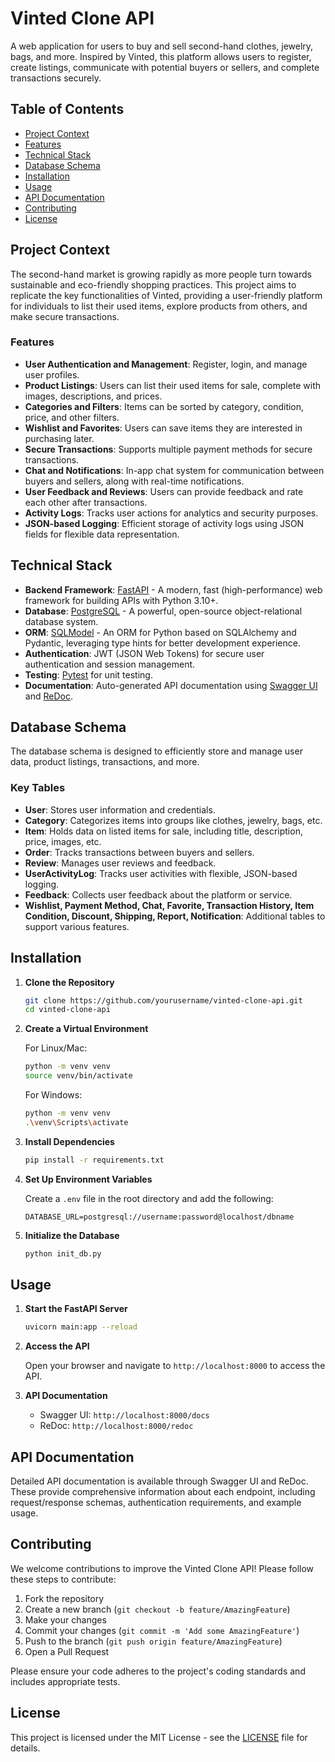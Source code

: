 # Vinted Clone API

A web application for users to buy and sell second-hand clothes, jewelry, bags, and more. Inspired by Vinted, this platform allows users to register, create listings, communicate with potential buyers or sellers, and complete transactions securely.

## Table of Contents

- [Project Context](#project-context)
- [Features](#features)
- [Technical Stack](#technical-stack)
- [Database Schema](#database-schema)
- [Installation](#installation)
- [Usage](#usage)
- [API Documentation](#api-documentation)
- [Contributing](#contributing)
- [License](#license)

## Project Context

The second-hand market is growing rapidly as more people turn towards sustainable and eco-friendly shopping practices. This project aims to replicate the key functionalities of Vinted, providing a user-friendly platform for individuals to list their used items, explore products from others, and make secure transactions.

### Features

- **User Authentication and Management**: Register, login, and manage user profiles.
- **Product Listings**: Users can list their used items for sale, complete with images, descriptions, and prices.
- **Categories and Filters**: Items can be sorted by category, condition, price, and other filters.
- **Wishlist and Favorites**: Users can save items they are interested in purchasing later.
- **Secure Transactions**: Supports multiple payment methods for secure transactions.
- **Chat and Notifications**: In-app chat system for communication between buyers and sellers, along with real-time notifications.
- **User Feedback and Reviews**: Users can provide feedback and rate each other after transactions.
- **Activity Logs**: Tracks user actions for analytics and security purposes.
- **JSON-based Logging**: Efficient storage of activity logs using JSON fields for flexible data representation.

## Technical Stack

- **Backend Framework**: [FastAPI](https://fastapi.tiangolo.com/) - A modern, fast (high-performance) web framework for building APIs with Python 3.10+.
- **Database**: [PostgreSQL](https://www.postgresql.org/) - A powerful, open-source object-relational database system.
- **ORM**: [SQLModel](https://sqlmodel.tiangolo.com/) - An ORM for Python based on SQLAlchemy and Pydantic, leveraging type hints for better development experience.
- **Authentication**: JWT (JSON Web Tokens) for secure user authentication and session management.
- **Testing**: [Pytest](https://docs.pytest.org/) for unit testing.
- **Documentation**: Auto-generated API documentation using [Swagger UI](https://swagger.io/tools/swagger-ui/) and [ReDoc](https://github.com/Redocly/redoc).

## Database Schema

The database schema is designed to efficiently store and manage user data, product listings, transactions, and more.

### Key Tables

- **User**: Stores user information and credentials.
- **Category**: Categorizes items into groups like clothes, jewelry, bags, etc.
- **Item**: Holds data on listed items for sale, including title, description, price, images, etc.
- **Order**: Tracks transactions between buyers and sellers.
- **Review**: Manages user reviews and feedback.
- **UserActivityLog**: Tracks user activities with flexible, JSON-based logging.
- **Feedback**: Collects user feedback about the platform or service.
- **Wishlist, Payment Method, Chat, Favorite, Transaction History, Item Condition, Discount, Shipping, Report, Notification**: Additional tables to support various features.

## Installation

1. **Clone the Repository**

   ```bash
   git clone https://github.com/yourusername/vinted-clone-api.git
   cd vinted-clone-api
   ```

2. **Create a Virtual Environment**

   For Linux/Mac:
   ```bash
   python -m venv venv
   source venv/bin/activate
   ```

   For Windows:
   ```bash
   python -m venv venv
   .\venv\Scripts\activate
   ```

3. **Install Dependencies**

   ```bash
   pip install -r requirements.txt
   ```

4. **Set Up Environment Variables**

   Create a `.env` file in the root directory and add the following:

   ```
   DATABASE_URL=postgresql://username:password@localhost/dbname
   ```

5. **Initialize the Database**

   ```bash
   python init_db.py
   ```

## Usage

1. **Start the FastAPI Server**

   ```bash
   uvicorn main:app --reload
   ```

2. **Access the API**

   Open your browser and navigate to `http://localhost:8000` to access the API.

3. **API Documentation**

   - Swagger UI: `http://localhost:8000/docs`
   - ReDoc: `http://localhost:8000/redoc`

## API Documentation

Detailed API documentation is available through Swagger UI and ReDoc. These provide comprehensive information about each endpoint, including request/response schemas, authentication requirements, and example usage.

## Contributing

We welcome contributions to improve the Vinted Clone API! Please follow these steps to contribute:

1. Fork the repository
2. Create a new branch (`git checkout -b feature/AmazingFeature`)
3. Make your changes
4. Commit your changes (`git commit -m 'Add some AmazingFeature'`)
5. Push to the branch (`git push origin feature/AmazingFeature`)
6. Open a Pull Request

Please ensure your code adheres to the project's coding standards and includes appropriate tests.

## License

This project is licensed under the MIT License - see the [LICENSE](LICENSE) file for details.
